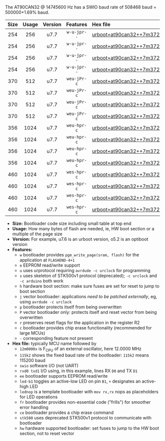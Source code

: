 The AT90CAN32 @ 14745600 Hz has a SWIO baud rate of 508468 baud = 500000+1.69% baud.

|Size|Usage|Version|Features|Hex file|
|:-:|:-:|:-:|:-:|:--|
|254|256|u7.7|`w-u-jpr--`|[urboot+at90can32++7m3728x++250k0_swio_rxd2_txd3_led+b5.hex](https://raw.githubusercontent.com/stefanrueger/urboot.hex/main/mcus/at90can32/external_oscillator/fcpu++7m3728_Hz/br++250k0_bps/urboot+at90can32++7m3728x++250k0_swio_rxd2_txd3_led+b5.hex)|
|254|256|u7.7|`w-u-jpr--`|[urboot+at90can32++7m3728x++250k0_swio_rxd2_txd3_lednop.hex](https://raw.githubusercontent.com/stefanrueger/urboot.hex/main/mcus/at90can32/external_oscillator/fcpu++7m3728_Hz/br++250k0_bps/urboot+at90can32++7m3728x++250k0_swio_rxd2_txd3_lednop.hex)|
|254|256|u7.7|`w-u-jpr--`|[urboot+at90can32++7m3728x++250k0_swio_rxe0_txe1_led+b5.hex](https://raw.githubusercontent.com/stefanrueger/urboot.hex/main/mcus/at90can32/external_oscillator/fcpu++7m3728_Hz/br++250k0_bps/urboot+at90can32++7m3728x++250k0_swio_rxe0_txe1_led+b5.hex)|
|254|256|u7.7|`w-u-jpr--`|[urboot+at90can32++7m3728x++250k0_swio_rxe0_txe1_lednop.hex](https://raw.githubusercontent.com/stefanrueger/urboot.hex/main/mcus/at90can32/external_oscillator/fcpu++7m3728_Hz/br++250k0_bps/urboot+at90can32++7m3728x++250k0_swio_rxe0_txe1_lednop.hex)|
|370|512|u7.7|`weu-jPr-c`|[urboot+at90can32++7m3728x++250k0_swio_rxd2_txd3_ee_led+b5_fr_ce.hex](https://raw.githubusercontent.com/stefanrueger/urboot.hex/main/mcus/at90can32/external_oscillator/fcpu++7m3728_Hz/br++250k0_bps/urboot+at90can32++7m3728x++250k0_swio_rxd2_txd3_ee_led+b5_fr_ce.hex)|
|370|512|u7.7|`weu-jPr-c`|[urboot+at90can32++7m3728x++250k0_swio_rxd2_txd3_ee_lednop_fr_ce.hex](https://raw.githubusercontent.com/stefanrueger/urboot.hex/main/mcus/at90can32/external_oscillator/fcpu++7m3728_Hz/br++250k0_bps/urboot+at90can32++7m3728x++250k0_swio_rxd2_txd3_ee_lednop_fr_ce.hex)|
|370|512|u7.7|`weu-jPr-c`|[urboot+at90can32++7m3728x++250k0_swio_rxe0_txe1_ee_led+b5_fr_ce.hex](https://raw.githubusercontent.com/stefanrueger/urboot.hex/main/mcus/at90can32/external_oscillator/fcpu++7m3728_Hz/br++250k0_bps/urboot+at90can32++7m3728x++250k0_swio_rxe0_txe1_ee_led+b5_fr_ce.hex)|
|370|512|u7.7|`weu-jPr-c`|[urboot+at90can32++7m3728x++250k0_swio_rxe0_txe1_ee_lednop_fr_ce.hex](https://raw.githubusercontent.com/stefanrueger/urboot.hex/main/mcus/at90can32/external_oscillator/fcpu++7m3728_Hz/br++250k0_bps/urboot+at90can32++7m3728x++250k0_swio_rxe0_txe1_ee_lednop_fr_ce.hex)|
|356|1024|u7.7|`weu-hpr-c`|[urboot+at90can32++7m3728x++250k0_swio_rxd2_txd3_ee_led+b5_fr_ce_hw.hex](https://raw.githubusercontent.com/stefanrueger/urboot.hex/main/mcus/at90can32/external_oscillator/fcpu++7m3728_Hz/br++250k0_bps/urboot+at90can32++7m3728x++250k0_swio_rxd2_txd3_ee_led+b5_fr_ce_hw.hex)|
|356|1024|u7.7|`weu-hpr-c`|[urboot+at90can32++7m3728x++250k0_swio_rxd2_txd3_ee_lednop_fr_ce_hw.hex](https://raw.githubusercontent.com/stefanrueger/urboot.hex/main/mcus/at90can32/external_oscillator/fcpu++7m3728_Hz/br++250k0_bps/urboot+at90can32++7m3728x++250k0_swio_rxd2_txd3_ee_lednop_fr_ce_hw.hex)|
|356|1024|u7.7|`weu-hpr-c`|[urboot+at90can32++7m3728x++250k0_swio_rxe0_txe1_ee_led+b5_fr_ce_hw.hex](https://raw.githubusercontent.com/stefanrueger/urboot.hex/main/mcus/at90can32/external_oscillator/fcpu++7m3728_Hz/br++250k0_bps/urboot+at90can32++7m3728x++250k0_swio_rxe0_txe1_ee_led+b5_fr_ce_hw.hex)|
|356|1024|u7.7|`weu-hpr-c`|[urboot+at90can32++7m3728x++250k0_swio_rxe0_txe1_ee_lednop_fr_ce_hw.hex](https://raw.githubusercontent.com/stefanrueger/urboot.hex/main/mcus/at90can32/external_oscillator/fcpu++7m3728_Hz/br++250k0_bps/urboot+at90can32++7m3728x++250k0_swio_rxe0_txe1_ee_lednop_fr_ce_hw.hex)|
|460|1024|u7.7|`wes-hpr-c`|[urboot+at90can32++7m3728x++250k0_swio_rxd2_txd3_ee_led+b5_fr_ce_stk500_hw.hex](https://raw.githubusercontent.com/stefanrueger/urboot.hex/main/mcus/at90can32/external_oscillator/fcpu++7m3728_Hz/br++250k0_bps/urboot+at90can32++7m3728x++250k0_swio_rxd2_txd3_ee_led+b5_fr_ce_stk500_hw.hex)|
|460|1024|u7.7|`wes-hpr-c`|[urboot+at90can32++7m3728x++250k0_swio_rxd2_txd3_ee_lednop_fr_ce_stk500_hw.hex](https://raw.githubusercontent.com/stefanrueger/urboot.hex/main/mcus/at90can32/external_oscillator/fcpu++7m3728_Hz/br++250k0_bps/urboot+at90can32++7m3728x++250k0_swio_rxd2_txd3_ee_lednop_fr_ce_stk500_hw.hex)|
|460|1024|u7.7|`wes-hpr-c`|[urboot+at90can32++7m3728x++250k0_swio_rxe0_txe1_ee_led+b5_fr_ce_stk500_hw.hex](https://raw.githubusercontent.com/stefanrueger/urboot.hex/main/mcus/at90can32/external_oscillator/fcpu++7m3728_Hz/br++250k0_bps/urboot+at90can32++7m3728x++250k0_swio_rxe0_txe1_ee_led+b5_fr_ce_stk500_hw.hex)|
|460|1024|u7.7|`wes-hpr-c`|[urboot+at90can32++7m3728x++250k0_swio_rxe0_txe1_ee_lednop_fr_ce_stk500_hw.hex](https://raw.githubusercontent.com/stefanrueger/urboot.hex/main/mcus/at90can32/external_oscillator/fcpu++7m3728_Hz/br++250k0_bps/urboot+at90can32++7m3728x++250k0_swio_rxe0_txe1_ee_lednop_fr_ce_stk500_hw.hex)|

- **Size:** Bootloader code size including small table at top end
- **Usage:** How many bytes of flash are needed, ie, HW boot section or a multiple of the page size
- **Version:** For example, u7.6 is an urboot version, o5.2 is an optiboot version
- **Features:**
  + `w` bootloader provides `pgm_write_page(sram, flash)` for the application at `FLASHEND-4+1`
  + `e` EEPROM read/write support
  + `u` uses urprotocol requiring `avrdude -c urclock` for programming
  + `s` uses skeleton of STK500v1 protocol (deprecated); `-c urclock` and `-c arduino` both work
  + `h` hardware boot section: make sure fuses are set for reset to jump to boot section
  + `j` vector bootloader: applications *need to be patched externally*, eg, using `avrdude -c urclock`
  + `p` bootloader protects itself from being overwritten
  + `P` vector bootloader only: protects itself and reset vector from being overwritten
  + `r` preserves reset flags for the application in the register R2
  + `c` bootloader provides chip erase functionality (recommended for large MCUs)
  + `-` corresponding feature not present
- **Hex file:** typically MCU name followed by
  + `12m0000x` is F<sub>CPU</sub> of an external oscillator, here 12.0000 MHz
  + `115k2` shows the fixed baud rate of the bootloader: `115k2` means 115200 baud
  + `swio` software I/O (not UART)
  + `rxd0 txd1` I/O using, in this example, lines RX `D0` and TX `D1`
  + `ee` bootloader supports EEPROM read/write
  + `led-b1` toggles an active-low LED on pin `B1`, `+` designates an active-high LED
  + `lednop` is a template bootloader with `mov rx,rx` nops as placeholders for LED operations
  + `fr` bootloader provides non-essential code ("frills") for smoother error handling
  + `ce` bootloader provides a chip erase command
  + `stk500` uses deprecated STK500v1 protocol to communicate with bootloader
  + `hw` hardware supported bootloader: set fuses to jump to the HW boot section, not to reset vector
